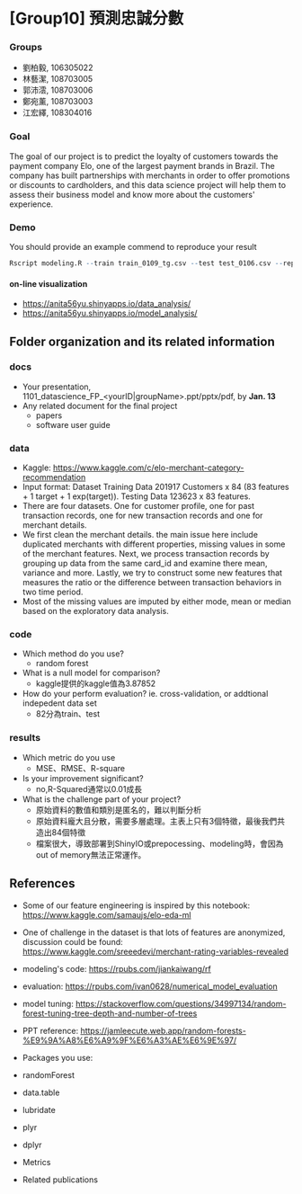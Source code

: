 # [Group10] 預測忠誠分數

### Groups
* 劉柏毅, 106305022
* 林藝潔, 108703005
* 郭沛澐, 108703006
* 鄭宛薰, 108703003
* 江宏繹, 108304016

### Goal
The goal of our project is to predict the loyalty of customers towards the payment company Elo, one of the largest payment brands in Brazil. The company has built partnerships with merchants in order to offer promotions or discounts to cardholders, and this data science project will help them to assess their business model and know more about the customers' experience.

### Demo 
You should provide an example commend to reproduce your result
```R
Rscript modeling.R --train train_0109_tg.csv --test test_0106.csv --report performance.csv --predict predict.csv
```


#### on-line visualization
* https://anita56yu.shinyapps.io/data_analysis/
* https://anita56yu.shinyapps.io/model_analysis/

## Folder organization and its related information

### docs
* Your presentation, 1101_datascience_FP_<yourID|groupName>.ppt/pptx/pdf, by **Jan. 13**
* Any related document for the final project
  * papers
  * software user guide

### data

* Kaggle: https://www.kaggle.com/c/elo-merchant-category-recommendation
* Input format: Dataset Training Data 201917 Customers x 84 (83 features + 1 target + 1 exp(target)). Testing Data 123623 x 83 features.
* There are four datasets. One for customer profile, one for past transaction records, one for new transaction records and one for merchant details.
* We first clean the merchant details. the main issue here include duplicated merchants with different properties, missing values in some of the merchant features. Next, we process transaction records by grouping up data from the same card_id and examine there mean, variance and more. Lastly, we try to construct some new features that measures the ratio or the difference between transaction behaviors in two time period.
* Most of the missing values are imputed by either mode, mean or median based on the exploratory data analysis.


### code

* Which method do you use?
  * random forest
* What is a null model for comparison?
  * kaggle提供的kaggle值為3.87852
* How do your perform evaluation? ie. cross-validation, or addtional indepedent data set
  * 82分為train、test

### results

* Which metric do you use 
  * MSE、RMSE、R-square
* Is your improvement significant?
  * no,R-Squared通常以0.01成長
* What is the challenge part of your project?
  * 原始資料的數值和類別是匿名的，難以判斷分析
  * 原始資料龐大且分散，需要多層處理。主表上只有3個特徵，最後我們共造出84個特徵
  * 檔案很大，導致部署到ShinyIO或prepocessing、modeling時，會因為out of memory無法正常運作。

## References
* Some of our feature engineering is inspired by this notebook: https://www.kaggle.com/samaujs/elo-eda-ml
* One of challenge in the dataset is that lots of features are anonymized, discussion could be found: https://www.kaggle.com/sreeedevi/merchant-rating-variables-revealed
* modeling's code: https://rpubs.com/jiankaiwang/rf
* evaluation: https://rpubs.com/ivan0628/numerical_model_evaluation
* model tuning: https://stackoverflow.com/questions/34997134/random-forest-tuning-tree-depth-and-number-of-trees
* PPT reference: https://jamleecute.web.app/random-forests-%E9%9A%A8%E6%A9%9F%E6%A3%AE%E6%9E%97/ 

* Packages you use:
 * randomForest
 * data.table
 * lubridate
 * plyr
 * dplyr
 * Metrics

* Related publications
